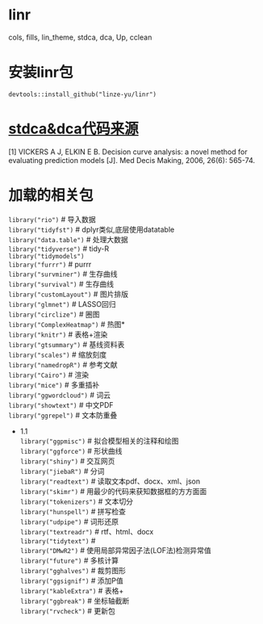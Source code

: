 # linr
cols, fills, lin_theme, stdca, dca, Up, cclean
# 安装linr包
`devtools::install_github("linze-yu/linr")  `
# [stdca&dca代码来源](https://www.mskcc.org/departments/epidemiology-biostatistics/biostatistics/decision-curve-analysis)  
[1]	VICKERS A J, ELKIN E B. Decision curve analysis: a novel method for evaluating prediction models [J]. Med Decis Making, 2006, 26(6): 565-74.
# 加载的相关包
`library("rio")` # 导入数据  
`library("tidyfst")` # dplyr类似,底层使用datatable  
`library("data.table")` # 处理大数据  
`library("tidyverse")` # tidy-R  
`library("tidymodels")`  
`library("furrr")` # purrr  
`library("survminer")` # 生存曲线  
`library("survival")` # 生存曲线  
`library("customLayout")` # 图片排版  
`library("glmnet")` # LASSO回归  
`library("circlize")` # 圈图  
`library("ComplexHeatmap")` # 热图*  
`library("knitr")` # 表格+渲染  
`library("gtsummary")` # 基线资料表  
`library("scales")` # 缩放刻度  
`library("namedropR")` # 参考文献  
`library("Cairo")` # 渲染  
`library("mice")` # 多重插补  
`library("ggwordcloud")` # 词云  
`library("showtext")` # 中文PDF  
`library("ggrepel")` # 文本防重叠  
- 1.1  
`library("ggpmisc")` # 拟合模型相关的注释和绘图  
`library("ggforce")` # 形状曲线  
`library("shiny")` # 交互网页  
`library("jiebaR")` # 分词  
`library("readtext")` # 读取文本pdf、docx、xml、json  
`library("skimr")` # 用最少的代码来获知数据框的方方面面  
`library("tokenizers")` # 文本切分  
`library("hunspell")` # 拼写检查  
`library("udpipe")` # 词形还原  
`library("textreadr")` # rtf、html、docx  
`library("tidytext")` #  
`library("DMwR2")` # 使用局部异常因子法(LOF法)检测异常值  
`library("future")` # 多核计算  
`library("gghalves")` # 裁剪图形  
`library("ggsignif")` # 添加P值  
`library("kableExtra")` # 表格+  
`library("ggbreak")` # 坐标轴截断  
`library("rvcheck")` # 更新包  

























































